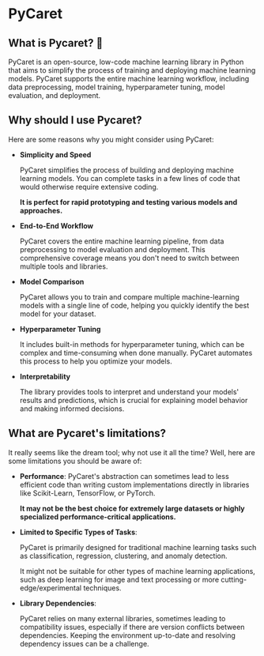 # PyCaret

## What is Pycaret? 🤔

PyCaret is an open-source, low-code machine learning library in Python that aims to simplify the process of training and deploying machine learning models. PyCaret supports the entire machine learning workflow, including data preprocessing, model training, hyperparameter tuning, model evaluation, and deployment.

## Why should I use Pycaret?

Here are some reasons why you might consider using PyCaret:
- **Simplicity and Speed**

    PyCaret simplifies the process of building and deploying machine learning models. You can complete tasks in a few lines of code that would otherwise require extensive coding.

    **It is perfect for rapid prototyping and testing various models and approaches.**

- **End-to-End Workflow**

    PyCaret covers the entire machine learning pipeline, from data preprocessing to model evaluation and deployment. This comprehensive coverage means you don't need to switch between multiple tools and libraries.

-  **Model Comparison**

    PyCaret allows you to train and compare multiple machine-learning models with a single line of code, helping you quickly identify the best model for your dataset.

- **Hyperparameter Tuning**

    It includes built-in methods for hyperparameter tuning, which can be complex and time-consuming when done manually. PyCaret automates this process to help you optimize your models.
- **Interpretability**

    The library provides tools to interpret and understand your models' results and predictions, which is crucial for explaining model behavior and making informed decisions.

## What are Pycaret's limitations?

It really seems like the dream tool; why not use it all the time? Well, here are some limitations you should be aware of:

- **Performance**:
  PyCaret's abstraction can sometimes lead to less efficient code than writing custom implementations directly in libraries like Scikit-Learn, TensorFlow, or PyTorch.

  **It may not be the best choice for extremely large datasets or highly specialized performance-critical applications.**

- **Limited to Specific Types of Tasks**:

  PyCaret is primarily designed for traditional machine learning tasks such as classification, regression, clustering, and anomaly detection.

  It might not be suitable for other types of machine learning applications, such as deep learning for image and text processing or more cutting-edge/experimental techniques.

- **Library Dependencies**:

  PyCaret relies on many external libraries, sometimes leading to compatibility issues, especially if there are version conflicts between dependencies. Keeping the environment up-to-date and resolving dependency issues can be a challenge.
